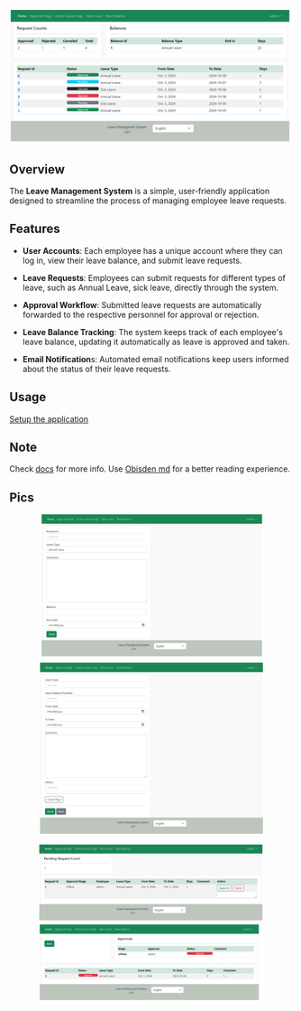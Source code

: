<p align="center">
<img width="800" src="./images/main_2.png">  
</p>


## Overview

The **Leave Management System** is a simple, user-friendly application designed to streamline the process of managing employee leave requests.

## Features

- **User Accounts**:
    Each employee has a unique account where they can log in, view their leave balance, and submit leave requests.

- **Leave Requests**:
    Employees can submit requests for different types of leave, such as Annual Leave, sick leave, directly through the system.

- **Approval Workflow**:
    Submitted leave requests are automatically forwarded to the respective personnel for approval or rejection.

- **Leave Balance Tracking**:
    The system keeps track of each employee's leave balance, updating it automatically as leave is approved and taken.

- **Email Notification**s:
    Automated email notifications keep users informed about the status of their leave requests.


## Usage
[Setup the application](./docs/Setup.md)



## Note
Check [docs](./docs/) for more info.
Use [Obisden md](https://obsidian.md/) for a better reading experience.

## Pics
<p align="center">
<img width="400" src="./images/new_balance.png">
<img width="400" src="./images/new_leave.png">
</p>
<p align="center">
<img width="400" src="./images/approval.png">
<img width="400" src="./images/rejected.png">
</p>